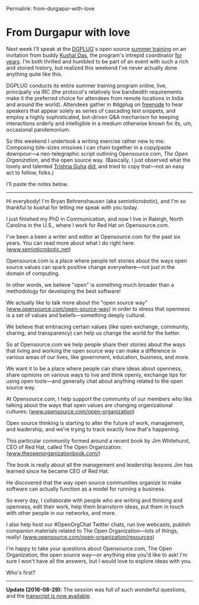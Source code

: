 Permalink: from-durgapur-with-love

# From Durgapur with love

Next week I'll speak at the [DGPLUG](https://dgplug.org/)'s open source [summer training](https://dgplug.org/summertraining/#/step-1) on an invitation from buddy [Kushal Das](https://twitter.com/kushaldas), the program's intrepid coordinator [for](https://opensource.com/life/13/6/learning-program-open-source-way) [years](https://opensource.com/life/14/6/enroll-now-free-online-open-source-programming-classes). I'm both thrilled and humbled to be part of an event with such a rich and storied history, but realized this weekend I've never actually done anything quite like this.

DGPLUG conducts its entire summer training program online, live, principally via IRC (the protocol's relatively low bandwidth requirements make it the preferred choice for attendees from remote locations in India and around the world). Attendees gather in #dgplug on [freenode](https://freenode.net/) to hear speakers that appear solely as series of cascading text snippets, and employ a highly sophisticated, bot-driven Q&A mechanism for keeping interactions orderly and intelligible in a medium otherwise known for its, um, occasional pandemonium.

So this weekend I undertook a writing exercise rather new to me: Composing bite-sizes missives I can chain together in a copy/paste downpour—a neo-telegraphic script outlining Opensource.com, _The Open Organization_, and the open source way. (Basically, I just observed what the lovely and talented [Trishna Guha](https://opensource.com/life/16/6/how-community-taught-me-code) [did](https://dgplug.org/irclogs/2016/Logs-2016-07-01-15-00-trishna.txt), and tried to copy that—not an easy act to follow, folks.)

I'll paste the notes below.

----

Hi everybody! I'm Bryan Behrenshausen (aka semioticrobotic), and I'm so thankful to kushal for letting me speak with you today.

I just finished my PhD in Communication, and now I live in Raleigh, North Carolina in the U.S., where I work for Red Hat on Opensource.com.

I've been a been a writer and editor at Opensource.com for the past six years. You can read more about what I do right here: (www.semioticrobotic.net)

Opensource.com is a place where people tell stories about the ways open source values can spark positive change everywhere—not just in the domain of computing.

In other words, we believe "open" is something much broader than a methodology for developing the best software!

We actually like to talk more about the "open source way" (www.opensource.com/open-source-way) in order to stress that openness is a set of values and beliefs—something deeply cultural.

We believe that embracing certain values (like open exchange, community, sharing, and transparency) can help us change the world for the better.

So at Opensource.com we help people share their stories about the ways that living and working the open source way can make a difference in various areas of our lives, like government, education, business, and more.

We want it to be a place where people can share ideas about openness, share opinions on various ways to live and think openly, exchange tips for using open tools—and generally chat about anything related to the open source way.

At Opensource.com, I help support the community of our members who like talking about the ways that open values are changing organizational cultures: (www.opensource.com/open-organization)

Open source thinking is starting to alter the future of work, management, and leadership, and we're trying to track exactly how that's happening.

This particular community formed around a recent book by Jim Whitehurst, CEO of Red Hat, called The Open Organization: (www.theopenorganizationbook.com/)

The book is really about all the management and leadership lessons Jim has learned since he became CEO of Red Hat.

He discovered that the way open source communities organize to make software can actually function as a model for running a business.

So every day, I collaborate with people who are writing and thinking and openness, edit their work, help them brainstorm ideas, put them in touch with other people in our networks, and more.

I also help host our #OpenOrgChat Twitter chats, run live webcasts, publish companion materials related to The Open Organization—lots of things, really! (www.opensource.com/open-organization/resources)

I'm happy to take your questions about Opensource.com, The Open Organization, the open source way—or anything else you'd like to ask! I'm sure I won't have all the answers, but I would love to explore ideas with you.

Who's first?

----

**Update (2016-08-29):** The session was full of such wonderful questions, and the [transcript is now available](https://www.dgplug.org/irclogs/2016/Logs-2016-08-29-16-31.txt).
